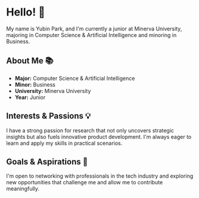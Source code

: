 # Hello! 👋

My name is Yubin Park, and I'm currently a junior at Minerva University, majoring in Computer Science & Artificial Intelligence and minoring in Business. 

## About Me 📚

- **Major:** Computer Science & Artificial Intelligence
- **Minor:** Business
- **University:** Minerva University
- **Year:** Junior

## Interests & Passions 💡

I have a strong passion for research that not only uncovers strategic insights but also fuels innovative product development. I'm always eager to learn and apply my skills in practical scenarios.

## Goals & Aspirations 🚀

I'm open to networking with professionals in the tech industry and exploring new opportunities that challenge me and allow me to contribute meaningfully.
